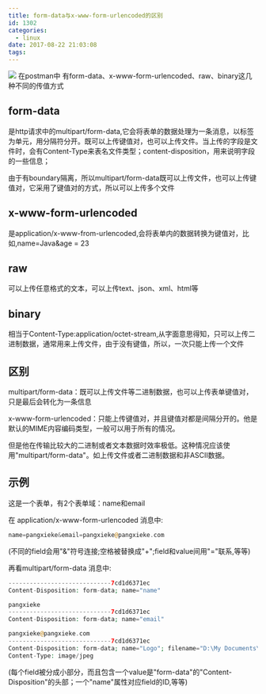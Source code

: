 ```yaml
---
title: form-data与x-www-form-urlencoded的区别
id: 1302
categories:
  - linux
date: 2017-08-22 21:03:08
tags:
---
```


[![](/images/2017/08/postman.png)](/images/2017/08/postman.png)
在postman中 有form-data、x-www-form-urlencoded、raw、binary这几种不同的传值方式

## form-data

是http请求中的multipart/form-data,它会将表单的数据处理为一条消息，以标签为单元，用分隔符分开。既可以上传键值对，也可以上传文件。当上传的字段是文件时，会有Content-Type来表名文件类型；content-disposition，用来说明字段的一些信息；

由于有boundary隔离，所以multipart/form-data既可以上传文件，也可以上传键值对，它采用了键值对的方式，所以可以上传多个文件

## x-www-form-urlencoded

是application/x-www-from-urlencoded,会将表单内的数据转换为键值对，比如,name=Java&amp;age = 23

## raw

可以上传任意格式的文本，可以上传text、json、xml、html等

## binary

相当于Content-Type:application/octet-stream,从字面意思得知，只可以上传二进制数据，通常用来上传文件，由于没有键值，所以，一次只能上传一个文件

## 区别

multipart/form-data：既可以上传文件等二进制数据，也可以上传表单键值对，只是最后会转化为一条信息

x-www-form-urlencoded：只能上传键值对，并且键值对都是间隔分开的。他是默认的MIME内容编码类型，一般可以用于所有的情况。

但是他在传输比较大的二进制或者文本数据时效率极低。这种情况应该使用"multipart/form-data"。如上传文件或者二进制数据和非ASCII数据。

## 示例

这是一个表单，有2个表单域：name和email

在 application/x-www-form-urlencoded 消息中:

```php
name=pangxieke&email=pangxieke@pangxieke.com
```
(不同的field会用"&amp;"符号连接;空格被替换成"+";field和value间用"="联系,等等)

再看multipart/form-data 消息中:

```php
-----------------------------7cd1d6371ec
Content-Disposition: form-data; name="name"

pangxieke
-----------------------------7cd1d6371ec
Content-Disposition: form-data; name="email"

pangxieke@pangxieke.com
-----------------------------7cd1d6371ec
Content-Disposition: form-data; name="Logo"; filename="D:\My Documents\My Pictures\Logo.jpg"
Content-Type: image/jpeg
```
(每个field被分成小部分，而且包含一个value是"form-data"的"Content-Disposition"的头部；一个"name"属性对应field的ID,等等)